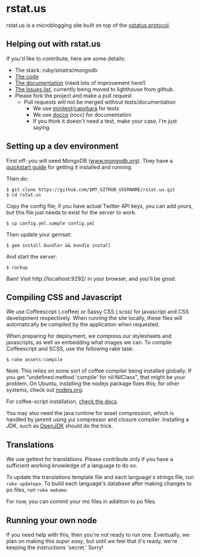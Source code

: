 rstat.us
========

rstat.us is a microblogging site built on top of the [ostatus
protocol](http://status.net/wiki/OStatus).

## Helping out with rstat.us

If you'd like to contribute, here are some details:

- The stack: ruby/sinatra/mongodb
- [The code][code]
- [The documentation][docs] (need lots of improvement here!)
- [The Issues list][issues], currently being moved to lighthouse from
  github.
- Please fork the project and make a pull request
  - Pull requests will not be merged without tests/documentation
    - We use [minitest][minitest]/[capybara][capy] for tests
    - We use [docco][docco] (rocc) for documentation
    - If you think it doesn't need a test, make your case, I'm just saying.

[code]: http://github.com/hotsh/rstat.us
[docs]: http://hotsh.github.com/rstat.us/
[issues]: http://rstatus.lighthouseapp.com/
[minitest]: https://github.com/seattlerb/minitest
[capy]: https://github.com/jnicklas/capybara
[docco]: https://github.com/jashkenas/docco


Setting up a dev environment
----------------------------

First off: you will need MongoDB (www.mongodb.org).  They have a [quickstart
guide][mongo-quickstart] for getting it installed and running.

Then do:

    $ git clone https://github.com/$MY_GITHUB_USERNAME/rstat.us.git
    $ cd rstat.us

Copy the config file; if you have actual Twitter API keys, you can add yours,
but this file just needs to exist for the server to work.

    $ cp config.yml.sample config.yml

Then update your gemset:

    $ gem install bundler && bundle install

And start the server:

    $ rackup

Bam! Visit http://localhost:9292/ in your browser, and you'll be good.
   
[mongo-quickstart]: http://www.mongodb.org/display/DOCS/Quickstart

Compiling CSS and Javascript
----------------------------

We use Coffeescript (.coffee) or Sassy CSS (.scss) for javascript and CSS development 
respectively. When running the site locally, these files will automatically be
compiled by the application when requested.

When preparing for deployment, we compress our stylesheets and javascripts, as 
well as embedding what images we can. To compile Coffeescript and SCSS,
use the following rake task:

    $ rake assets:compile

Note: This relies on some sort of coffee compiler being installed globally.  If
you get "undefined method 'compile' for nil:NilClass", that might be your
problem.  On Ubuntu, installing the nodejs package fixes this; for other
systems, check out [nodejs.org][node].

For coffee-script installation, [check the docs][coffee-install].

You may also need the java runtime for asset compression, which is handled by
jammit using yui compressor and closure compiler. Installing a JDK, such as
[OpenJDK][openjdk] should do the trick.

[node]: http://nodejs.org
[coffee-install]: http://jashkenas.github.com/coffee-script/#installation
[openjdk]: http://openjdk.java.net/

Translations
------------

We use gettext for translations. Please contribute only if you have
a sufficient working knowledge of a language to do so. 

To update the translations template file and each language's strings file, run
`rake updatepo`. To build each language's database after making changes to po
files, run `rake makemo`.

For now, you can commit your mo files in addition to po files.

Running your own node
---------------------

If you need help with this, then you're not ready to run one.
Eventually, we plan on making this _super easy_, but until we feel that
it's ready, we're keeping the instructions 'secret.' Sorry!
